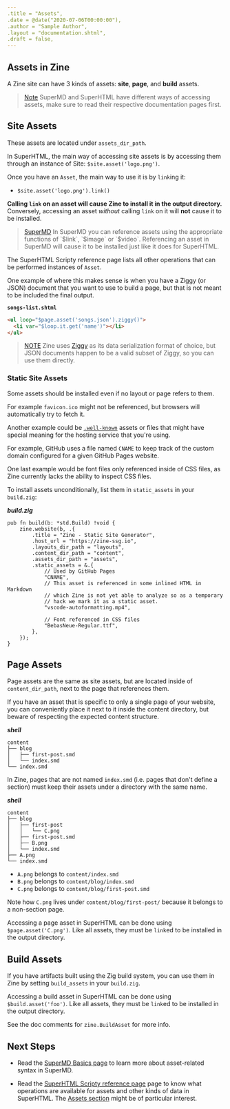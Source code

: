 ```yaml
---
.title = "Assets",
.date = @date("2020-07-06T00:00:00"),
.author = "Sample Author",
.layout = "documentation.shtml",
.draft = false,
--- 
```


## Assets in Zine
A Zine site can have 3 kinds of assets: **site**, **page**, and **build** assets.

>[Note]($block.attrs('note'))
>SuperMD and SuperHTML have different ways of accessing assets, make sure to 
>read their respective documentation pages first.

## Site Assets
These assets are located under `assets_dir_path`. 

In SuperHTML, the main way of accessing site assets is by accessing them through an instance of Site: `$site.asset('logo.png')`.

Once you have an `Asset`, the main way to use it is by `link`ing it:

- `$site.asset('logo.png').link()`


**Calling `link` on an asset will cause Zine to install it in the output directory.** 
Conversely, accessing an asset *without* calling `link` on it will **not** cause it to be installed.

>[SuperMD]($block.attrs('note'))
>In SuperMD you can reference assets using the appropriate functions of `$link`,
>`$image` or `$video`. Referencing an asset in SuperMD will cause it to be 
>installed just like it does for SuperHTML.

The SuperHTML Scripty reference page lists all other operations that can be performed instances of `Asset`. 

One example of where this makes sense is when you have a Ziggy (or JSON) document that you want to use to build a page, but that is not meant to be included the final output.

**`songs-list.shtml`**
```html
<ul loop="$page.asset('songs.json').ziggy()">
  <li var="$loop.it.get('name')"></li>
</ul>
```

>[NOTE]($block.attrs('note')) 
>Zine uses [Ziggy](https://ziggy-lang.io) as its data serialization 
>format of choice, but JSON documents happen to be a valid subset of Ziggy, so 
>you can use them directly. 


### Static Site Assets
Some assets should be installed even if no layout or page refers to them. 

For example `favicon.ico` might not be referenced, but browsers will automatically try to fetch it.

Another example could be [`.well-known`](https://en.wikipedia.org/wiki/Well-known_URI) assets or files that might have special meaning for the hosting service that you're using. 

For example, GitHub uses a file named `CNAME` to keep track of the custom domain configured for a given GitHub Pages website.

One last example would be font files only referenced inside of CSS files, as Zine currently lacks the ability to inspect CSS files.

To install assets unconditionally, list them in `static_assets` in your `build.zig`:

***build.zig***
```zig
pub fn build(b: *std.Build) !void {
    zine.website(b, .{
        .title = "Zine - Static Site Generator",
        .host_url = "https://zine-ssg.io",
        .layouts_dir_path = "layouts",
        .content_dir_path = "content",
        .assets_dir_path = "assets",
        .static_assets = &.{
            // Used by GitHub Pages
            "CNAME",
            // This asset is referenced in some inlined HTML in Markdown
            // which Zine is not yet able to analyze so as a temporary
            // hack we mark it as a static asset.
            "vscode-autoformatting.mp4",

            // Font referenced in CSS files
            "BebasNeue-Regular.ttf",
        },
    });
} 
```

## Page Assets
Page assets are the same as site assets, but are located inside of `content_dir_path`, next to the page that references them.

If you have an asset that is specific to only a single page of your website, you can conveniently place it next to it inside the content directory, but beware of respecting the expected content structure.

***shell***
```
content
├── blog
│   ├── first-post.smd
│   └── index.smd
└── index.smd
```

In Zine, pages that are not named `index.smd` (i.e. pages that don't define a section) must keep their assets under a directory with the same name.

***shell***
```
content
├── blog
│   ├── first-post
│   │   └── C.png
│   ├── first-post.smd
│   ├── B.png
│   └── index.smd
├── A.png
└── index.smd
```

- `A.png` belongs to `content/index.smd`
- `B.png` belongs to `content/blog/index.smd`
- `C.png` belongs to `content/blog/first-post.smd`

Note how `C.png` lives under `content/blog/first-post/` because it belongs to a non-section page.

Accessing a page asset in SuperHTML can be done using `$page.asset('C.png')`.
Like all assets, they must be `link`ed to be installed in the output directory.


## Build Assets
If you have artifacts built using the Zig build system, you can use them in Zine by setting `build_assets` in your `build.zig`.

Accessing a build asset in SuperHTML can be done using `$build.asset('foo')`.
Like all assets, they must be `link`ed to be installed in the output directory.

See the doc comments for `zine.BuildAsset` for more info.

## Next Steps
- Read the [SuperMD Basics page](scripty) to learn more about asset-related syntax in SuperMD.

- Read the [SuperHTML Scripty reference page](superhtml/scripty) page to know what operations are available for assets and other kinds of data in SuperHTML. 
  The [Assets section]($link.sibling('superhtml/scripty').ref('Asset')) might be of particular interest.

